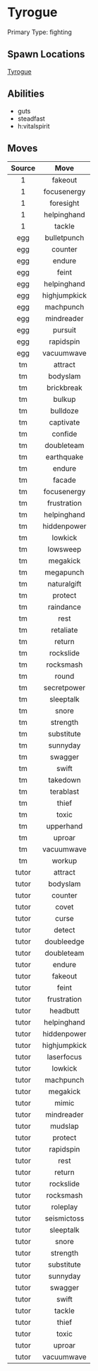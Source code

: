 # Tyrogue  
Primary Type: fighting  
  
## Spawn Locations  
[Tyrogue](/data/spawn_presets/tyrogue.md)  
  
## Abilities  
  * guts
  * steadfast
  * h:vitalspirit
  
  
## Moves  
  
| Source | Move |  
|:---:|:---:|  
| 1 | fakeout |  
| 1 | focusenergy |  
| 1 | foresight |  
| 1 | helpinghand |  
| 1 | tackle |  
| egg | bulletpunch |  
| egg | counter |  
| egg | endure |  
| egg | feint |  
| egg | helpinghand |  
| egg | highjumpkick |  
| egg | machpunch |  
| egg | mindreader |  
| egg | pursuit |  
| egg | rapidspin |  
| egg | vacuumwave |  
| tm | attract |  
| tm | bodyslam |  
| tm | brickbreak |  
| tm | bulkup |  
| tm | bulldoze |  
| tm | captivate |  
| tm | confide |  
| tm | doubleteam |  
| tm | earthquake |  
| tm | endure |  
| tm | facade |  
| tm | focusenergy |  
| tm | frustration |  
| tm | helpinghand |  
| tm | hiddenpower |  
| tm | lowkick |  
| tm | lowsweep |  
| tm | megakick |  
| tm | megapunch |  
| tm | naturalgift |  
| tm | protect |  
| tm | raindance |  
| tm | rest |  
| tm | retaliate |  
| tm | return |  
| tm | rockslide |  
| tm | rocksmash |  
| tm | round |  
| tm | secretpower |  
| tm | sleeptalk |  
| tm | snore |  
| tm | strength |  
| tm | substitute |  
| tm | sunnyday |  
| tm | swagger |  
| tm | swift |  
| tm | takedown |  
| tm | terablast |  
| tm | thief |  
| tm | toxic |  
| tm | upperhand |  
| tm | uproar |  
| tm | vacuumwave |  
| tm | workup |  
| tutor | attract |  
| tutor | bodyslam |  
| tutor | counter |  
| tutor | covet |  
| tutor | curse |  
| tutor | detect |  
| tutor | doubleedge |  
| tutor | doubleteam |  
| tutor | endure |  
| tutor | fakeout |  
| tutor | feint |  
| tutor | frustration |  
| tutor | headbutt |  
| tutor | helpinghand |  
| tutor | hiddenpower |  
| tutor | highjumpkick |  
| tutor | laserfocus |  
| tutor | lowkick |  
| tutor | machpunch |  
| tutor | megakick |  
| tutor | mimic |  
| tutor | mindreader |  
| tutor | mudslap |  
| tutor | protect |  
| tutor | rapidspin |  
| tutor | rest |  
| tutor | return |  
| tutor | rockslide |  
| tutor | rocksmash |  
| tutor | roleplay |  
| tutor | seismictoss |  
| tutor | sleeptalk |  
| tutor | snore |  
| tutor | strength |  
| tutor | substitute |  
| tutor | sunnyday |  
| tutor | swagger |  
| tutor | swift |  
| tutor | tackle |  
| tutor | thief |  
| tutor | toxic |  
| tutor | uproar |  
| tutor | vacuumwave |  
  
